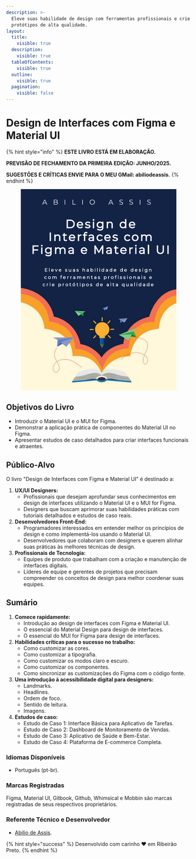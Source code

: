 ```yaml
---
description: >-
  Eleve suas habilidade de design com ferramentas profissionais e crie
  protótipos de alta qualidade.
layout:
  title:
    visible: true
  description:
    visible: true
  tableOfContents:
    visible: true
  outline:
    visible: true
  pagination:
    visible: false
---
```


# Design de Interfaces com Figma e Material UI

{% hint style="info" %}
**ESTE LIVRO ESTÁ EM ELABORAÇÃO.**

**PREVISÃO DE FECHAMENTO DA PRIMEIRA EDIÇÃO: JUNHO/2025.**

**SUGESTÕES E CRÍTICAS ENVIE PARA O MEU GMail: abiliodeassis.**
{% endhint %}

<figure><img src=".gitbook/assets/cover-book.png" alt=""><figcaption></figcaption></figure>

## Objetivos do Livro

* Introduzir o Material UI e o MUI for Figma.
* Demonstrar a aplicação prática de componentes do Material UI no Figma.
* Apresentar estudos de caso detalhados para criar interfaces funcionais e atraentes.

## Público-Alvo

O livro "Design de Interfaces com Figma e Material UI" é destinado a:

1. **UX/UI Designers:**
   * Profissionais que desejam aprofundar seus conhecimentos em design de interfaces utilizando o Material UI e o MUI for Figma.
   * Designers que buscam aprimorar suas habilidades práticas com tutoriais detalhados e estudos de caso reais.
2. **Desenvolvedores Front-End:**
   * Programadores interessados em entender melhor os princípios de design e como implementá-los usando o Material UI.
   * Desenvolvedores que colaboram com designers e querem alinhar suas práticas às melhores técnicas de design.
3. **Profissionais de Tecnologia:**
   * Equipes de produto que trabalham com a criação e manutenção de interfaces digitais.
   * Líderes de equipe e gerentes de projetos que precisam compreender os conceitos de design para melhor coordenar suas equipes.

## Sumário

1. **Comece rapidamente:**
   * Introdução ao design de interfaces com Figma e Material UI.
   * O essencial do Material Design para design de interfaces.
   * O essencial do MUI for Figma para design de interfaces.
2. **Habilidades críticas para o sucesso no trabalho:**
   * Como customizar as cores.
   * Como customizar a tipografia.
   * Como customizar os modos claro e escuro.
   * Como customizar os componentes.
   * Como sincronizar as customizações do Figma com o código fonte.
3. **Uma introdução à acessibilidade digital para designers:**
   * Landmarks.
   * Headlines.
   * Ordem de foco.
   * Sentido de leitura.
   * Imagens.
4. **Estudos de caso:**
   * Estudo de Caso 1: Interface Básica para Aplicativo de Tarefas.
   * Estudo de Caso 2: Dashboard de Monitoramento de Vendas.
   * Estudo de Caso 3: Aplicativo de Saúde e Bem-Estar.
   * Estudo de Caso 4: Plataforma de E-commerce Completa.

### **Idiomas Disponíveis**

* Português (pt-br).

### **Marcas Registradas**

Figma, Material UI, Gitbook, Github, Whimsical e Mobbin são marcas registradas de seus respectivos proprietários.

### **Referente Técnico e Desenvolvedor**

* [Abilio de Assis](https://www.linkedin.com/in/abilio-assis/).

{% hint style="success" %}
Desenvolvido com carinho ❤️ em Ribeirão Preto.
{% endhint %}
